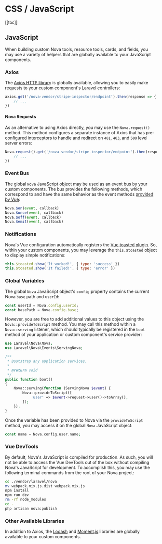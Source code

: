 # CSS / JavaScript

[[toc]]

## JavaScript

When building custom Nova tools, resource tools, cards, and fields, you may use a variety of helpers that are globally available to your JavaScript components.

### Axios

The [Axios HTTP library](https://github.com/axios/axios) is globally available, allowing you to easily make requests to your custom component's Laravel controllers:

```js
axios.get('/nova-vendor/stripe-inspector/endpoint').then(response => {
    // ...
})
```

#### Nova Requests

As an alternative to using Axios directly, you may use the `Nova.request()` method. This method configures a separate instance of Axios that has pre-configured interceptors to handle and redirect on `401`, `403`, and `500` level server errors:

```js
Nova.request().get('/nova-vendor/stripe-inspector/endpoint').then(response => {
    // ...
})
```

### Event Bus

The global `Nova` JavaScript object may be used as an event bus by your custom components. The bus provides the following methods, which correspond to and have the same behavior as the event methods [provided by Vue](https://vuejs.org/v2/api/#Instance-Methods-Events):

```js
Nova.$on(event, callback)
Nova.$once(event, callback)
Nova.$off(event, callback)
Nova.$emit(event, callback)
```

### Notifications

Nova's Vue configuration automatically registers the [Vue toasted plugin](https://github.com/shakee93/vue-toasted). So, within your custom components, you may leverage the `this.$toasted` object to display simple notifications:

```js
this.$toasted.show('It worked!', { type: 'success' })
this.$toasted.show('It failed!', { type: 'error' })
```

### Global Variables

The global `Nova` JavaScript object's `config` property contains the current Nova `base` path and `userId`:

```js
const userId = Nova.config.userId;
const basePath = Nova.config.base;
```

However, you are free to add additional values to this object using the `Nova::provideToScript` method. You may call this method within a `Nova::serving` listener, which should typically be registered in the `boot` method of your application or custom component's service provider:

```php
use Laravel\Nova\Nova;
use Laravel\Nova\Events\ServingNova;

/**
 * Bootstrap any application services.
 *
 * @return void
 */
public function boot()
{
    Nova::serving(function (ServingNova $event) {
        Nova::provideToScript([
            'user' => $event->request->user()->toArray(),
        ]);
    });
}
```

Once the variable has been provided to Nova via the `provideToScript` method, you may access it on the global `Nova` JavaScript object:

```php
const name = Nova.config.user.name;
```

### Vue DevTools

By default, Nova's JavaScript is compiled for production. As such, you will not be able to access the Vue DevTools out of the box without compiling Nova's JavaScript for development. To accomplish this, you may use the following terminal commands from the root of your Nova project:

```bash
cd ./vendor/laravel/nova
mv webpack.mix.js.dist webpack.mix.js
npm install
npm run dev
rm -rf node_modules
cd -
php artisan nova:publish
```

### Other Available Libraries

In addition to Axios, the [Lodash](https://lodash.com/) and [Moment.js](https://momentjs.com/) libraries are globally available to your custom components.
